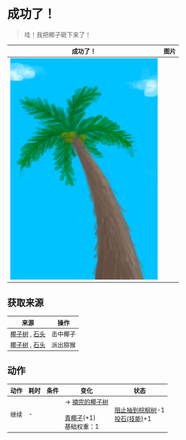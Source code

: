 # 成功了！  
> 哇！我把椰子砸下来了！  
  
  成功了！  |   图片   
 ----  |  ----:   
   |  ![](Sprite/PalmTree.png)   
  
## 获取来源  
来源  |  操作  
----  |  ----  
[椰子树](PalmTreeOld.md) , [石头](Stone.md)  |  击中椰子  
[椰子树](PalmTreeOld.md) , [石头](Stone.md)  |  派出猕猴  
## 动作  
动作  |  耗时  |  条件  |  变化  |  状态  
----  |  ----  |  ----  |  ----  |  ----  
继续<br>  |  -  |    |  → [摘完的椰子树](PalmTreeCleared.md)<br><br>[青椰子](CoconutHusked.md)(+1)<br>基础权重：1<br>  |  [阻止抽到棕榈树](PalmTreeKiller.md)-1<br>[投石(技能)](Skill_RockThrowing.md)+1  

